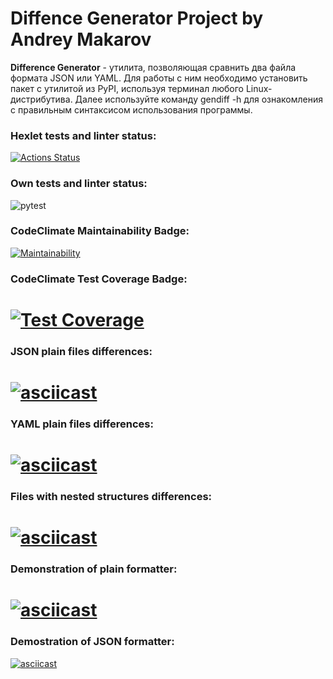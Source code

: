 # Diffence Generator Project by Andrey Makarov

**Difference Generator** - утилита, позволяющая сравнить два файла формата JSON или YAML. Для работы с ним необходимо установить пакет с утилитой из PyPI, используя терминал любого Linux-дистрибутива. Далее используйте команду gendiff -h для ознакомления с правильным синтаксисом использования программы.

### Hexlet tests and linter status:
[![Actions Status](https://github.com/evisorexx/python-project-50/actions/workflows/hexlet-check.yml/badge.svg)](https://github.com/evisorexx/python-project-50/actions)
### Own tests and linter status:
![pytest](https://github.com/evisorexx/python-project-50/actions/workflows/test.yml/badge.svg)
### CodeClimate Maintainability Badge:
[![Maintainability](https://api.codeclimate.com/v1/badges/9ba9b2ef33e289af8e66/maintainability)](https://codeclimate.com/github/evisorexx/python-project-50/maintainability)
### CodeClimate Test Coverage Badge:
[![Test Coverage](https://api.codeclimate.com/v1/badges/9ba9b2ef33e289af8e66/test_coverage)](https://codeclimate.com/github/evisorexx/python-project-50/test_coverage)
=======
### JSON plain files differences:
[![asciicast](https://asciinema.org/a/IOqyg3rhsTxaWlGkivrvGbyo3.svg)](https://asciinema.org/a/IOqyg3rhsTxaWlGkivrvGbyo3)
=======
### YAML plain files differences:
[![asciicast](https://asciinema.org/a/pWApSFKZdE8WqMeLseT8Y6Ot4.svg)](https://asciinema.org/a/pWApSFKZdE8WqMeLseT8Y6Ot4)
=======
### Files with nested structures differences:
[![asciicast](https://asciinema.org/a/HKYsw7FTr5i2zLzCIoMnawei9.svg)](https://asciinema.org/a/HKYsw7FTr5i2zLzCIoMnawei9)
=======
### Demonstration of plain formatter:
[![asciicast](https://asciinema.org/a/RLSS8cztqhacqxf2YABvf3Ydg.svg)](https://asciinema.org/a/RLSS8cztqhacqxf2YABvf3Ydg)
=======
### Demostration of JSON formatter:
[![asciicast](https://asciinema.org/a/ZlIujAm5ioCQk50pFEWqdzzgY.svg)](https://asciinema.org/a/ZlIujAm5ioCQk50pFEWqdzzgY)
